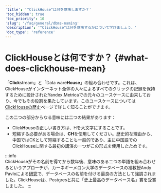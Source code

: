 ```yaml
---
'title': '"ClickHouse"は何を意味しますか？'
'toc_hidden': true
'toc_priority': 10
'slug': '/faq/general/dbms-naming'
'description': '"ClickHouse"は何を意味するかについて学びましょう。'
'doc_type': 'reference'
---
```



# ClickHouseとは何ですか？ {#what-does-clickhouse-mean}

「**Click**stream」と「Data ware**House**」の組み合わせです。これは、ClickHouseがインターネット全体の人々によるすべてのクリックの記録を保持するために設計されたYandex.Metricaでの元々のユースケースに由来しており、今でもその役割を果たしています。このユースケースについては[ClickHouseの歴史](../../about-us/history.md)ページで詳しく知ることができます。

この二つの部分からなる意味には二つの結果があります：

- Click**H**ouseの正しい書き方は、Hを大文字にすることです。
- 短縮する必要がある場合は、**CH**を使用してください。歴史的な理由から、中国ではCKとして短縮することも一般的であり、主に中国語でのClickHouseに関する最初の講演の一つがこの形式を使用したためです。

:::info    
ClickHouseがその名前を得てから数年後、意味のある二つの単語を組み合わせるというアプローチが、カーネギーメロン大学のデータベースの准教授Andy Pavloによる[研究](https://www.cs.cmu.edu/~pavlo/blog/2020/03/on-naming-a-database-management-system.html)で、データベースの名前を付ける最良の方法として強調されました。ClickHouseは、Postgresと共に「史上最高のデータベース名」賞を受賞しました。
:::

